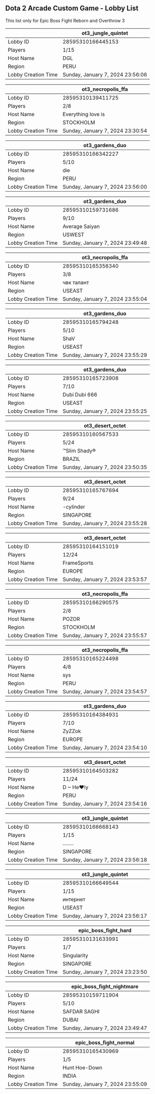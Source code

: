 ## Dota 2 Arcade Custom Game - Lobby List

This list only for Epic Boss Fight Reborn and Overthrow 3

|  | ot3_jungle_quintet |
| ------ | ------ |
| Lobby ID | 28595310166445153 |
| Players | 1/15 |
| Host Name | DGL |
| Region | PERU |
| Lobby Creation Time | Sunday, January 7, 2024 23:56:06 |


|  | ot3_necropolis_ffa |
| ------ | ------ |
| Lobby ID | 28595310139411725 |
| Players | 2/8 |
| Host Name | Everything love is |
| Region | STOCKHOLM |
| Lobby Creation Time | Sunday, January 7, 2024 23:30:54 |


|  | ot3_gardens_duo |
| ------ | ------ |
| Lobby ID | 28595310166342227 |
| Players | 5/10 |
| Host Name | die |
| Region | PERU |
| Lobby Creation Time | Sunday, January 7, 2024 23:56:00 |


|  | ot3_gardens_duo |
| ------ | ------ |
| Lobby ID | 28595310159731686 |
| Players | 9/10 |
| Host Name | Average Saiyan |
| Region | USWEST |
| Lobby Creation Time | Sunday, January 7, 2024 23:49:48 |


|  | ot3_necropolis_ffa |
| ------ | ------ |
| Lobby ID | 28595310165356340 |
| Players | 3/8 |
| Host Name | чвк талант |
| Region | USEAST |
| Lobby Creation Time | Sunday, January 7, 2024 23:55:04 |


|  | ot3_gardens_duo |
| ------ | ------ |
| Lobby ID | 28595310165794248 |
| Players | 5/10 |
| Host Name | ShaV |
| Region | USEAST |
| Lobby Creation Time | Sunday, January 7, 2024 23:55:29 |


|  | ot3_gardens_duo |
| ------ | ------ |
| Lobby ID | 28595310165723908 |
| Players | 7/10 |
| Host Name | Dubi Dubi 666 |
| Region | USEAST |
| Lobby Creation Time | Sunday, January 7, 2024 23:55:25 |


|  | ot3_desert_octet |
| ------ | ------ |
| Lobby ID | 28595310160567533 |
| Players | 5/24 |
| Host Name | ™Slim Shady® |
| Region | BRAZIL |
| Lobby Creation Time | Sunday, January 7, 2024 23:50:35 |


|  | ot3_desert_octet |
| ------ | ------ |
| Lobby ID | 28595310165767694 |
| Players | 9/24 |
| Host Name | -cylinder |
| Region | SINGAPORE |
| Lobby Creation Time | Sunday, January 7, 2024 23:55:28 |


|  | ot3_desert_octet |
| ------ | ------ |
| Lobby ID | 28595310164151019 |
| Players | 12/24 |
| Host Name | FrameSports |
| Region | EUROPE |
| Lobby Creation Time | Sunday, January 7, 2024 23:53:57 |


|  | ot3_necropolis_ffa |
| ------ | ------ |
| Lobby ID | 28595310166290575 |
| Players | 2/8 |
| Host Name | POZOR |
| Region | STOCKHOLM |
| Lobby Creation Time | Sunday, January 7, 2024 23:55:57 |


|  | ot3_necropolis_ffa |
| ------ | ------ |
| Lobby ID | 28595310165224498 |
| Players | 4/8 |
| Host Name | sys |
| Region | PERU |
| Lobby Creation Time | Sunday, January 7, 2024 23:54:57 |


|  | ot3_gardens_duo |
| ------ | ------ |
| Lobby ID | 28595310164384931 |
| Players | 7/10 |
| Host Name | ZyZZok |
| Region | EUROPE |
| Lobby Creation Time | Sunday, January 7, 2024 23:54:10 |


|  | ot3_desert_octet |
| ------ | ------ |
| Lobby ID | 28595310164503282 |
| Players | 11/24 |
| Host Name | D ~ He♥ly |
| Region | PERU |
| Lobby Creation Time | Sunday, January 7, 2024 23:54:16 |


|  | ot3_jungle_quintet |
| ------ | ------ |
| Lobby ID | 28595310166668143 |
| Players | 1/15 |
| Host Name | ........ |
| Region | SINGAPORE |
| Lobby Creation Time | Sunday, January 7, 2024 23:56:18 |


|  | ot3_jungle_quintet |
| ------ | ------ |
| Lobby ID | 28595310166649544 |
| Players | 1/15 |
| Host Name | интернет |
| Region | USEAST |
| Lobby Creation Time | Sunday, January 7, 2024 23:56:17 |


|  | epic_boss_fight_hard |
| ------ | ------ |
| Lobby ID | 28595310131633991 |
| Players | 1/7 |
| Host Name | Singularity |
| Region | SINGAPORE |
| Lobby Creation Time | Sunday, January 7, 2024 23:23:50 |


|  | epic_boss_fight_nightmare |
| ------ | ------ |
| Lobby ID | 28595310159711904 |
| Players | 5/10 |
| Host Name | SAFDAR SAGHI |
| Region | DUBAI |
| Lobby Creation Time | Sunday, January 7, 2024 23:49:47 |


|  | epic_boss_fight_normal |
| ------ | ------ |
| Lobby ID | 28595310165430969 |
| Players | 1/5 |
| Host Name | Hunt Hoe-Down |
| Region | INDIA |
| Lobby Creation Time | Sunday, January 7, 2024 23:55:09 |


